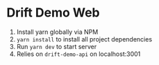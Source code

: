 # Drift Demo Web

1. Install yarn globally via NPM
2. `yarn install` to install all project dependencies
3. Run `yarn dev` to start server
4. Relies on `drift-demo-api` on localhost:3001